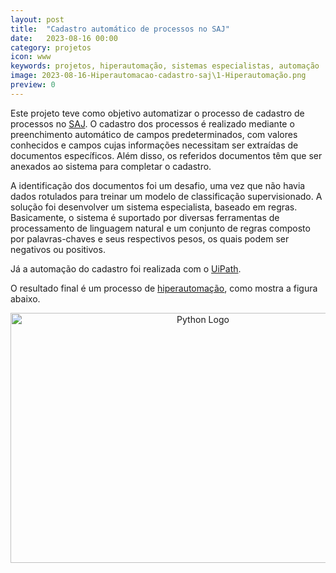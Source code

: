 ```yaml
---
layout: post
title:  "Cadastro automático de processos no SAJ"
date:   2023-08-16 00:00
category: projetos
icon: www
keywords: projetos, hiperautomação, sistemas especialistas, automação 
image: 2023-08-16-Hiperautomacao-cadastro-saj\1-Hiperautomação.png
preview: 0
---
```



Este projeto teve como objetivo automatizar o processo de cadastro de processos no [SAJ](https://www.softplan.com.br/produto/saj-tribunais/). O cadastro dos processos é realizado mediante o preenchimento automático de campos predeterminados, com valores conhecidos e campos cujas informações necessitam ser extraídas de documentos específicos. Além disso, os referidos documentos têm que ser anexados ao sistema para completar o cadastro.

A identificação dos documentos foi um desafio, uma vez que não havia dados rotulados para treinar um modelo de classificação supervisionado. A solução foi desenvolver um sistema especialista, baseado em regras. Basicamente, o sistema é suportado por diversas ferramentas de processamento de linguagem natural e um conjunto de regras composto por palavras-chaves e seus respectivos pesos, os quais podem ser negativos ou positivos.   

Já a automação do cadastro foi realizada com o [UiPath](https://www.uipath.com/).

O resultado final é um processo de [hiperautomação](https://www.sap.com/brazil/products/technology-platform/process-automation/what-is-hyperautomation.html#:~:text=A%20hiperautoma%C3%A7%C3%A3o%20refere%2Dse%20ao,poss%C3%ADvel%20%E2%80%93%20o%20mais%20r%C3%A1pido%20poss%C3%ADvel.), como mostra a figura abaixo.

<div style="text-align:center;">
  <img src="https://github.com/gallileugenesis/gallileugenesis.github.io/blob/aead6770ccd7c17ace8d9b413084d75b04b22d40/post-img/projetos/2023-08-16-Hiperautomacao-cadastro-saj/1-Hiperautoma%C3%A7%C3%A3o.png?raw=true"alt="Python Logo" width="600" height="400">
</div>
